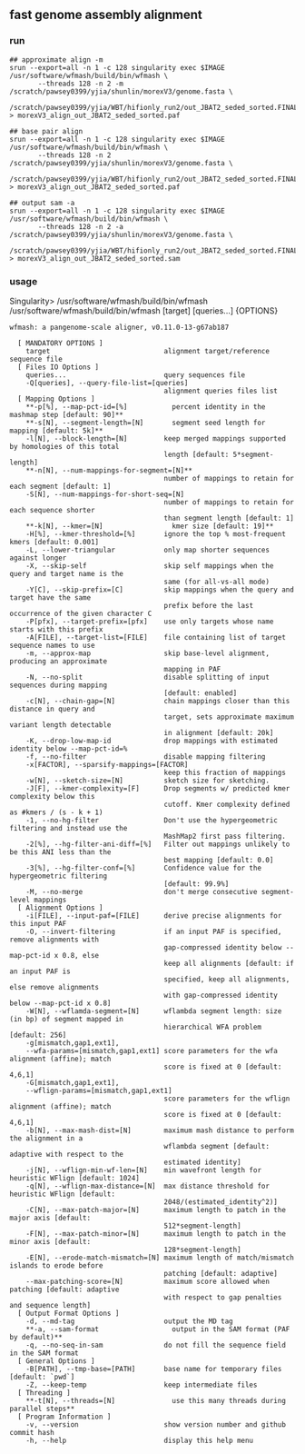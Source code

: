 ## fast genome assembly alignment
### run
```
## approximate align -m
srun --export=all -n 1 -c 128 singularity exec $IMAGE /usr/software/wfmash/build/bin/wfmash \
       --threads 128 -n 2 -m /scratch/pawsey0399/yjia/shunlin/morexV3/genome.fasta \
       /scratch/pawsey0399/yjia/WBT/hifionly_run2/out_JBAT2_seded_sorted.FINAL.fa  > morexV3_align_out_JBAT2_seded_sorted.paf

## base pair align
srun --export=all -n 1 -c 128 singularity exec $IMAGE /usr/software/wfmash/build/bin/wfmash \
       --threads 128 -n 2 /scratch/pawsey0399/yjia/shunlin/morexV3/genome.fasta \
       /scratch/pawsey0399/yjia/WBT/hifionly_run2/out_JBAT2_seded_sorted.FINAL.fa  > morexV3_align_out_JBAT2_seded_sorted.paf

## output sam -a
srun --export=all -n 1 -c 128 singularity exec $IMAGE /usr/software/wfmash/build/bin/wfmash \
       --threads 128 -n 2 -a /scratch/pawsey0399/yjia/shunlin/morexV3/genome.fasta \
       /scratch/pawsey0399/yjia/WBT/hifionly_run2/out_JBAT2_seded_sorted.FINAL.fa  > morexV3_align_out_JBAT2_seded_sorted.sam
```
### usage
Singularity> /usr/software/wfmash/build/bin/wfmash
  /usr/software/wfmash/build/bin/wfmash [target] [queries...] {OPTIONS}

    wfmash: a pangenome-scale aligner, v0.11.0-13-g67ab187

      [ MANDATORY OPTIONS ]
        target                            alignment target/reference sequence file
      [ Files IO Options ]
        queries...                        query sequences file
        -Q[queries], --query-file-list=[queries]
                                          alignment queries files list
      [ Mapping Options ]
        **-p[%], --map-pct-id=[%]           percent identity in the mashmap step [default: 90]**
        **-s[N], --segment-length=[N]       segment seed length for mapping [default: 5k]**
        -l[N], --block-length=[N]         keep merged mappings supported by homologies of this total
                                          length [default: 5*segment-length]
        **-n[N], --num-mappings-for-segment=[N]**
                                          number of mappings to retain for each segment [default: 1]
        -S[N], --num-mappings-for-short-seq=[N]
                                          number of mappings to retain for each sequence shorter
                                          than segment length [default: 1]
        **-k[N], --kmer=[N]                 kmer size [default: 19]**
        -H[%], --kmer-threshold=[%]       ignore the top % most-frequent kmers [default: 0.001]
        -L, --lower-triangular            only map shorter sequences against longer
        -X, --skip-self                   skip self mappings when the query and target name is the
                                          same (for all-vs-all mode)
        -Y[C], --skip-prefix=[C]          skip mappings when the query and target have the same
                                          prefix before the last occurrence of the given character C
        -P[pfx], --target-prefix=[pfx]    use only targets whose name starts with this prefix
        -A[FILE], --target-list=[FILE]    file containing list of target sequence names to use
        -m, --approx-map                  skip base-level alignment, producing an approximate
                                          mapping in PAF
        -N, --no-split                    disable splitting of input sequences during mapping
                                          [default: enabled]
        -c[N], --chain-gap=[N]            chain mappings closer than this distance in query and
                                          target, sets approximate maximum variant length detectable
                                          in alignment [default: 20k]
        -K, --drop-low-map-id             drop mappings with estimated identity below --map-pct-id=%
        -f, --no-filter                   disable mapping filtering
        -x[FACTOR], --sparsify-mappings=[FACTOR]
                                          keep this fraction of mappings
        -w[N], --sketch-size=[N]          sketch size for sketching.
        -J[F], --kmer-complexity=[F]      Drop segments w/ predicted kmer complexity below this
                                          cutoff. Kmer complexity defined as #kmers / (s - k + 1)
        -1, --no-hg-filter                Don't use the hypergeometric filtering and instead use the
                                          MashMap2 first pass filtering.
        -2[%], --hg-filter-ani-diff=[%]   Filter out mappings unlikely to be this ANI less than the
                                          best mapping [default: 0.0]
        -3[%], --hg-filter-conf=[%]       Confidence value for the hypergeometric filtering
                                          [default: 99.9%]
        -M, --no-merge                    don't merge consecutive segment-level mappings
      [ Alignment Options ]
        -i[FILE], --input-paf=[FILE]      derive precise alignments for this input PAF
        -O, --invert-filtering            if an input PAF is specified, remove alignments with
                                          gap-compressed identity below --map-pct-id x 0.8, else
                                          keep all alignments [default: if an input PAF is
                                          specified, keep all alignments, else remove alignments
                                          with gap-compressed identity below --map-pct-id x 0.8]
        -W[N], --wflamda-segment=[N]      wflambda segment length: size (in bp) of segment mapped in
                                          hierarchical WFA problem [default: 256]
        -g[mismatch,gap1,ext1],
        --wfa-params=[mismatch,gap1,ext1] score parameters for the wfa alignment (affine); match
                                          score is fixed at 0 [default: 4,6,1]
        -G[mismatch,gap1,ext1],
        --wflign-params=[mismatch,gap1,ext1]
                                          score parameters for the wflign alignment (affine); match
                                          score is fixed at 0 [default: 4,6,1]
        -b[N], --max-mash-dist=[N]        maximum mash distance to perform the alignment in a
                                          wflambda segment [default: adaptive with respect to the
                                          estimated identity]
        -j[N], --wflign-min-wf-len=[N]    min wavefront length for heuristic WFlign [default: 1024]
        -q[N], --wflign-max-distance=[N]  max distance threshold for heuristic WFlign [default:
                                          2048/(estimated_identity^2)]
        -C[N], --max-patch-major=[N]      maximum length to patch in the major axis [default:
                                          512*segment-length]
        -F[N], --max-patch-minor=[N]      maximum length to patch in the minor axis [default:
                                          128*segment-length]
        -E[N], --erode-match-mismatch=[N] maximum length of match/mismatch islands to erode before
                                          patching [default: adaptive]
        --max-patching-score=[N]          maximum score allowed when patching [default: adaptive
                                          with respect to gap penalties and sequence length]
      [ Output Format Options ]
        -d, --md-tag                      output the MD tag
        **-a, --sam-format                  output in the SAM format (PAF by default)**
        -q, --no-seq-in-sam               do not fill the sequence field in the SAM format
      [ General Options ]
        -B[PATH], --tmp-base=[PATH]       base name for temporary files [default: `pwd`]
        -Z, --keep-temp                   keep intermediate files
      [ Threading ]
        **-t[N], --threads=[N]              use this many threads during parallel steps**
      [ Program Information ]
        -v, --version                     show version number and github commit hash
        -h, --help                        display this help menu
